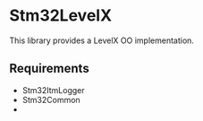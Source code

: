 # Stm32LevelX

This library provides a LevelX OO implementation.



## Requirements

* Stm32ItmLogger
* Stm32Common
* 

